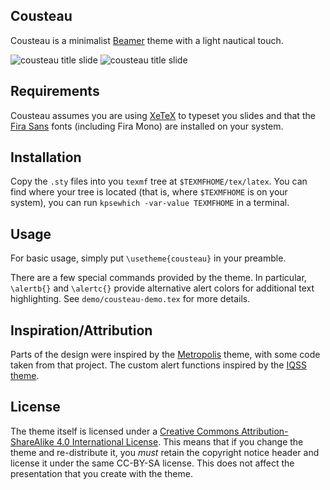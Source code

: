## Cousteau

Cousteau is a minimalist [Beamer][] theme with a light nautical touch. 

![cousteau title slide](http://www.mattblackwell.org/images/cousteau.png)
![cousteau title slide](http://www.mattblackwell.org/images/cousteau-highlight.png)

## Requirements

Cousteau assumes you are using [XeTeX][] to typeset you slides and that the [Fira Sans][fira] fonts (including Fira Mono) are installed on your system. 

## Installation

Copy the `.sty` files into you `texmf` tree at `$TEXMFHOME/tex/latex`. You can find where your tree is located (that is, where `$TEXMFHOME` is on your system), you can run `kpsewhich -var-value TEXMFHOME` in a terminal. 

## Usage 

For basic usage, simply put `\usetheme{cousteau}` in your preamble. 

There are a few special commands provided by the theme. In particular, `\alertb{}` and `\alertc{}` provide alternative alert colors for additional text highlighting. See `demo/cousteau-demo.tex` for more details. 

## Inspiration/Attribution

Parts of the design were inspired by the [Metropolis][] theme, with some code taken from that project. The custom alert functions inspired by the [IQSS theme][iqss]. 

## License

The theme itself is licensed under a [Creative Commons Attribution-ShareAlike 4.0 International License][cc]. This means that if you change the theme and re-distribute it, you *must* retain the copyright notice header and license it under the same CC-BY-SA license. This does not affect the presentation that you create with the theme.


[Beamer]: https://github.com/josephwright/beamer
[fira]: https://github.com/bBoxType/FiraSans
[cc]: https://creativecommons.org/licenses/by-sa/4.0/
[XeTeX]: http://xetex.sourceforge.net/
[Metropolis]: https://github.com/matze/mtheme
[iqss]: https://github.com/IQSS/iqss-beamer-theme
